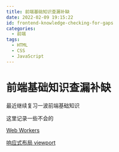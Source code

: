 ```yaml
---
title: 前端基础知识查漏补缺
date: 2022-02-09 19:15:22
id: frontend-knowledge-checking-for-gaps
categories:
  - 前端
tags:
  - HTML
  - CSS
  - JavaScript
---
```


# 前端基础知识查漏补缺

最近继续复习一波前端基础知识

这里记录一些不会的

[Web Workers](https://developer.mozilla.org/zh-CN/docs/Web/API/Web_Workers_API/Using_web_workers)

[响应式布局 viewport](https://github.com/forthealllight/blog/issues/13)

